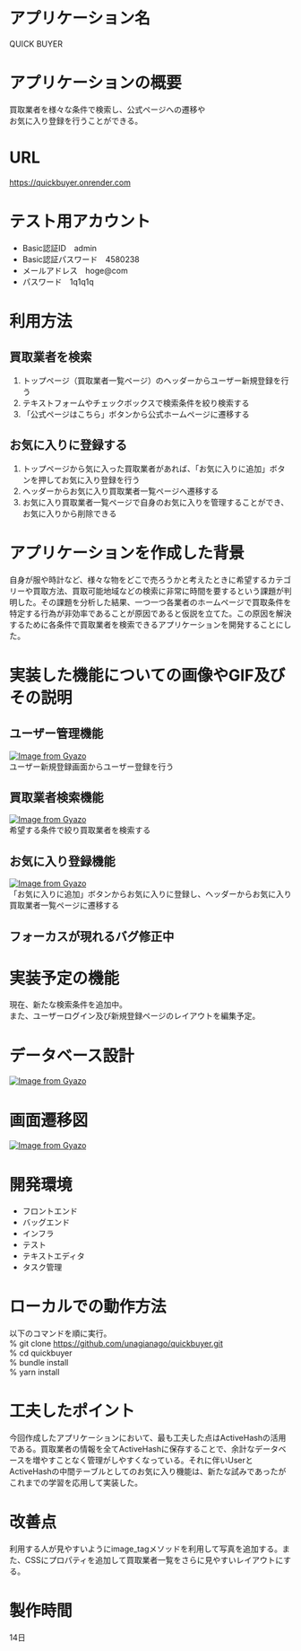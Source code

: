 # アプリケーション名  
QUICK BUYER
# アプリケーションの概要  
買取業者を様々な条件で検索し、公式ページへの遷移や  
お気に入り登録を行うことができる。  
# URL  
https://quickbuyer.onrender.com  
# テスト用アカウント  
- Basic認証ID　admin  
- Basic認証パスワード　4580238  
- メールアドレス　hoge@com  
- パスワード　1q1q1q  
# 利用方法  
## 買取業者を検索  
1. トップページ（買取業者一覧ページ）のヘッダーからユーザー新規登録を行う  
2. テキストフォームやチェックボックスで検索条件を絞り検索する  
3. 「公式ページはこちら」ボタンから公式ホームページに遷移する  
## お気に入りに登録する  
1. トップページから気に入った買取業者があれば、「お気に入りに追加」ボタンを押してお気に入り登録を行う  
2. ヘッダーからお気に入り買取業者一覧ページへ遷移する  
3. お気に入り買取業者一覧ページで自身のお気に入りを管理することができ、お気に入りから削除できる  
# アプリケーションを作成した背景  
自身が服や時計など、様々な物をどこで売ろうかと考えたときに希望するカテゴリーや買取方法、買取可能地域などの検索に非常に時間を要するという課題が判明した。その課題を分析した結果、一つ一つ各業者のホームページで買取条件を特定する行為が非効率であることが原因であると仮説を立てた。この原因を解決するために各条件で買取業者を検索できるアプリケーションを開発することにした。  
# 実装した機能についての画像やGIF及びその説明  
## ユーザー管理機能
[![Image from Gyazo](https://i.gyazo.com/c34d94be80f28c8bf905951fdb6026e0.png)](https://gyazo.com/c34d94be80f28c8bf905951fdb6026e0)  
ユーザー新規登録画面からユーザー登録を行う  
## 買取業者検索機能  
[![Image from Gyazo](https://i.gyazo.com/66ef3fdd69320630e5737f7ae5a0b25c.gif)](https://gyazo.com/66ef3fdd69320630e5737f7ae5a0b25c)  
希望する条件で絞り買取業者を検索する  
## お気に入り登録機能  
[![Image from Gyazo](https://i.gyazo.com/74a00f31505176755abeff3219e9524a.gif)](https://gyazo.com/74a00f31505176755abeff3219e9524a)  
「お気に入りに追加」ボタンからお気に入りに登録し、ヘッダーからお気に入り買取業者一覧ページに遷移する  
## フォーカスが現れるバグ修正中  
# 実装予定の機能  
現在、新たな検索条件を追加中。  
また、ユーザーログイン及び新規登録ページのレイアウトを編集予定。
# データベース設計  
[![Image from Gyazo](https://i.gyazo.com/b951b1b3279d975d6bc17245bca034ea.png)](https://gyazo.com/b951b1b3279d975d6bc17245bca034ea)  
# 画面遷移図  
[![Image from Gyazo](https://i.gyazo.com/b8ac88b9bff2b3a704e2dce0ba260b67.png)](https://gyazo.com/b8ac88b9bff2b3a704e2dce0ba260b67)  
# 開発環境  
- フロントエンド  
- バッグエンド  
- インフラ  
- テスト  
- テキストエディタ  
- タスク管理  
# ローカルでの動作方法  
以下のコマンドを順に実行。  
% git clone https://github.com/unagianago/quickbuyer.git  
% cd quickbuyer  
% bundle install  
% yarn install  
# 工夫したポイント  
今回作成したアプリケーションにおいて、最も工夫した点はActiveHashの活用である。買取業者の情報を全てActiveHashに保存することで、余計なデータベースを増やすことなく管理がしやすくなっている。それに伴いUserとActiveHashの中間テーブルとしてのお気に入り機能は、新たな試みであったがこれまでの学習を応用して実装した。  
# 改善点  
利用する人が見やすいようにimage_tagメソッドを利用して写真を追加する。また、CSSにプロパティを追加して買取業者一覧をさらに見やすいレイアウトにする。  
# 製作時間  
14日